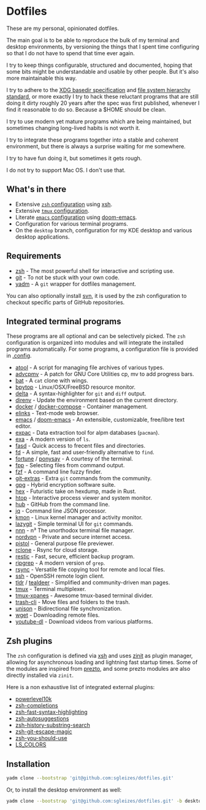 # Dotfiles

These are my personal, opinionated dotfiles.

The main goal is to be able to reproduce the bulk of my terminal and desktop
environments, by versioning the things that I spent time configuring so that
I do not have to spend that time ever again.

I try to keep things configurable, structured and documented, hoping that some
bits might be understandable and usable by other people. But it's also more
maintainable this way.

I try to adhere to the [XDG basedir specification](https://specifications.freedesktop.org/basedir-spec/basedir-spec-latest.html)
and [file system hierarchy standard](https://www.freedesktop.org/software/systemd/man/file-hierarchy.html#Home%20Directory),
or more exactly I try to hack these reluctant programs that are still doing it
dirty roughly 20 years after the spec was first published, whenever I find it
reasonable to do so. Because a \$HOME should be clean.

I try to use modern yet mature programs which are being maintained, but
sometimes changing long-lived habits is not worth it.

I try to integrate these programs together into a stable and coherent
environment, but there is always a surprise waiting for me somewhere.

I try to have fun doing it, but sometimes it gets rough.

I do not try to support Mac OS. I don't use that.

## What's in there

- Extensive [`zsh` configuration](.config/shell) using
  [xsh](https://github.com/sgleizes/xsh).
- Extensive [`tmux` configuration](.config/tmux).
- Literate [`emacs` configuration](.config/doom) using
  [doom-emacs](https://github.com/hlissner/doom-emacs).
- Configuration for various terminal programs.
- On the `desktop` branch, configuration for my KDE desktop and various desktop
  applications.

## Requirements

- [zsh](http://zsh.sourceforge.net/) - The most powerful shell for interactive and scripting use.
- [git](https://git-scm.com/) - To not be stuck with your own code.
- [yadm](https://yadm.io/) - A `git` wrapper for dotfiles management.

You can also optionally install [svn](https://subversion.apache.org/),
it is used by the zsh configuration to checkout specific parts of GitHub repositories.

## Integrated terminal programs

These programs are all optional and can be selectively picked.
The `zsh` configuration is organized into modules and will integrate the installed programs automatically.
For some programs, a configuration file is provided in [.config](.config).

- [atool](https://www.nongnu.org/atool/) - A script for managing file archives of various types.
- [advcpmv](https://github.com/jarun/advcpmv) - A patch for GNU Core Utilities cp, mv to add progress bars.
- [bat](https://github.com/sharkdp/bat) - A `cat` clone with wings.
- [bpytop](https://github.com/aristocratos/bpytop) - Linux/OSX/FreeBSD resource monitor.
- [delta](https://github.com/dandavison/delta) - A syntax-highlighter for `git` and `diff` output.
- [direnv](https://github.com/direnv/direnv) - Update the environment based on the current directory.
- [docker](https://github.com/docker/cli) / [docker-compose](https://github.com/docker/compose) - Container management.
- [elinks](http://elinks.or.cz/) - Text-mode web browser.
- [emacs](https://www.gnu.org/software/emacs/) / [doom-emacs](https://github.com/hlissner/doom-emacs) - An extensible, customizable, free/libre text editor.
- [expac](https://github.com/falconindy/expac) - Data extraction tool for alpm databases (`pacman`).
- [exa](https://github.com/ogham/exa) - A modern version of `ls`.
- [fasd](https://github.com/clvv/fasd) - Quick access to frecent files and directories.
- [fd](https://github.com/sharkdp/fd) - A simple, fast and user-friendly alternative to `find`.
- [fortune](https://github.com/shlomif/fortune-mod) / [ponysay](https://github.com/erkin/ponysay) - A courtesy of the terminal.
- [fpp](https://github.com/facebook/pathpicker/) - Selecting files from command output.
- [fzf](https://github.com/junegunn/fzf) - A command line fuzzy finder.
- [git-extras](https://github.com/tj/git-extras) - Extra `git` commands from the community.
- [gpg](https://gnupg.org/) - Hybrid encryption software suite.
- [hex](https://github.com/sitkevij/hex) - Futuristic take on hexdump, made in Rust.
- [htop](https://github.com/hishamhm/htop) - Interactive process viewer and system monitor.
- [hub](https://hub.github.com/) - GitHub from the command line.
- [jq](https://github.com/stedolan/jq) - Command line JSON processor.
- [kmon](https://github.com/orhun/kmon) - Linux kernel manager and activity monitor.
- [lazygit](https://github.com/jesseduffield/lazygit) - Simple terminal UI for `git` commands.
- [nnn](https://github.com/jarun/nnn/) - n³ The unorthodox terminal file manager.
- [nordvpn](https://nordvpn.com/) - Private and secure internet access.
- [pistol](https://github.com/doronbehar/pistol) - General purpose file previewer.
- [rclone](https://github.com/rclone/rclone) - Rsync for cloud storage.
- [restic](https://github.com/restic/restic) - Fast, secure, efficient backup program.
- [ripgrep](https://github.com/BurntSushi/ripgrep) - A modern version of `grep`.
- [rsync](https://github.com/WayneD/rsync) - Versatile file copying tool for remote and local files.
- [ssh](https://www.openssh.com/) - OpenSSH remote login client.
- [tldr](https://github.com/tldr-pages/tldr) / [tealdeer](https://github.com/dbrgn/tealdeer/) - Simplified and community-driven man pages.
- [tmux](https://github.com/tmux/tmux) - Terminal multiplexer.
- [tmux-xpanes](https://github.com/greymd/tmux-xpanes) - Awesome tmux-based terminal divider.
- [trash-cli](https://github.com/sindresorhus/trash-cli) - Move files and folders to the trash.
- [unison](https://www.cis.upenn.edu/~bcpierce/unison/) - Bidirectional file synchronization.
- [wget](https://www.gnu.org/software/wget/) - Downloading remote files.
- [youtube-dl](https://github.com/ytdl-org/youtube-dl) - Download videos from various platforms.

## Zsh plugins

The `zsh` configuration is defined via [xsh](.xsh/zsh/init.zsh) and uses
[zinit](https://github.com/zdharma/zinit) as plugin manager, allowing for
asynchronous loading and lightning fast startup times. Some of the modules are
inspired from [prezto](https://github.com/sorin-ionescu/prezto), and some prezto
modules are also directly installed via `zinit`.

Here is a non exhaustive list of integrated external plugins:

- [powerlevel10k](https://github.com/romkatv/powerlevel10k)
- [zsh-completions](https://github.com/zsh-users/zsh-completions)
- [zsh-fast-syntax-highlighting](https://github.com/zdharma/fast-syntax-highlighting)
- [zsh-autosuggestions](https://github.com/zsh-users/zsh-autosuggestions)
- [zsh-history-substring-search](https://github.com/zsh-users/zsh-history-substring-search)
- [zsh-git-escape-magic](https://github.com/knu/zsh-git-escape-magic)
- [zsh-you-should-use](https://github.com/MichaelAquilina/zsh-you-should-use)
- [LS_COLORS](https://github.com/trapd00r/LS_COLORS)

## Installation

```sh
yadm clone --bootstrap 'git@github.com:sgleizes/dotfiles.git'
```

Or, to install the desktop environment as well:

```sh
yadm clone --bootstrap 'git@github.com:sgleizes/dotfiles.git' -b desktop
```
